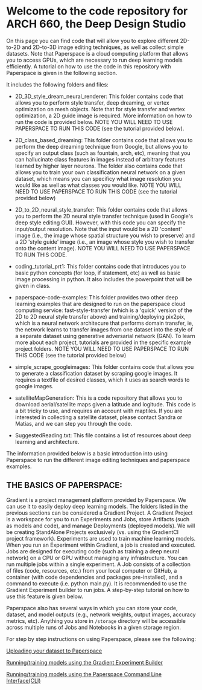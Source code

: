 # Welcome to the code repository for ARCH 660, the Deep Design Studio
On this page you can find code that will allow you to explore different 2D-to-2D and 2D-to-3D image editing techniques, as well as collect simple datasets. Note that Paperspace is a cloud computing platform that allows you to access GPUs, which are necessary to run deep learning models efficiently. A tutorial on how to use the code in this repository with Paperspace is given in the following section.


It includes the following folders and files:

+ 2D_3D_style_dream_neural_renderer:
This folder contains code that allows you to perform style transfer, deep dreaming, or vertex optimization on mesh objects. Note that for style transfer and vertex optimization, a 2D guide image is required. More information on how to run the code is provided below. NOTE YOU WILL NEED TO USE PAPERSPACE TO RUN THIS CODE (see the tutorial provided below).

+ 2D_class_based_dreaming:
This folder contains code that allows you to perform the deep dreaming technique from Google, but allows you to specify an output class (such as fountain, arch, etc), meaning that you can hallucinate class features in images instead of arbitrary features learned by higher layer neurons. The folder also contains code that allows you to train your own classification neural network on a given dataset, which means you can specificy what image resolution you would like as well as what classes you would like. NOTE YOU WILL NEED TO USE PAPERSPACE TO RUN THIS CODE (see the tutorial provided below)

+ 2D_to_2D_neural_style_transfer:
This folder contains code that allows you to perform the 2D neural style transfer technique (used in Google's deep style editing GUI). However, with this code you can specify the input/output resolution. Note that the input would be a 2D 'content' image (i.e., the image whose spatial structure you wish to preserve) and a 2D 'style guide' image (i.e., an image whose style you wish to transfer onto the content image). NOTE YOU WILL NEED TO USE PAPERSPACE TO RUN THIS CODE.

+ coding_tutorial_prt1:
This folder contains code that introduces you to basic python concepts (for loop, if statement, etc) as well as basic image processing in python. It also includes the powerpoint that will be given in class. 

+ paperspace-code-examples:
This folder provides two other deep learning examples that are designed to run on the paperspace cloud computing service: fast-style-transfer (which is a 'quick' version of the 2D to 2D neural style transfer above) and training/deploying pix2pix, which is a neural network architecure that performs domain transfer, ie, the network learns to transfer images from one dataset into the style of a separate dataset using generative adversarial network (GAN). To learn more about each project, tutorials are provided in the specific example project folders. NOTE YOU WILL NEED TO USE PAPERSPACE TO RUN THIS CODE (see the tutorial provided below)

+ simple_scrape_googleimages:
This folder contains code that allows you to generate a classification dataset by scraping google images. It requires a textfile of desired classes, which it uses as search words to google images. 

+ satelliteMapGeneration:
This is a code repository that allows you to download aerial/satellite maps given a latitude and logitude. This code is a bit tricky to use, and requires an account with maptiles. If you are interested in collecting a satellite dataset, please contact Sandra or Matias, and we can step you through the code. 

+ SuggestedReading.txt:
This file contains a list of resources about deep learning and architecture. 

The information provided below is a basic introduction into using Paperspace to run the different image editing techniques and paperspace examples. 

## THE BASICS OF PAPERSPACE:
Gradient is a project management platform provided by Paperspace. We can use it to easily deploy deep learning models. 
The folders listed in the previous sections can be considered a Gradient Project. 
A Gradient Project is a workspace for you to run Experiments and Jobs, store Artifacts (such as models and code), and manage Deployments (deployed models). We will be creating StandAlone Projects exclusively (vs. using the GradientCI project framework). Experiments are used to train machine learning models. When you run an Experiment within Gradient, a job is created and executed. Jobs are designed for executing code (such as training a deep neural network) on a CPU or GPU without managing any infrastructure. You can run multiple jobs within a single experiment.
A Job consists of a collection of files (code, resources, etc.) from your local computer or GitHub, a container (with code dependencies and packages pre-installed), and a command to execute (i.e. python main.py). It is recommended to use the Gradient Experiment builder to run jobs. A step-by-step tutorial on how to use this feature is given below.

Paperspace also has several ways in which you can store your code, dataset, and model outputs (e.g., network weights, output images, accuracy metrics, etc). 
Anything you store in `/storage` directory will be accessible across multiple runs of Jobs and Notebooks in a given storage region.

For step by step instructions on using Paperspace, please see the following:

[Uploading your dataset to Paperspace](paperspace_tutorials/Paperspace_uploadingdata.md)

[Running/training models using the Gradient Experiment Builder](paperspace_tutorials/Paperspace_usingExpBuilder.md)

[Running/training models using the Paperspace Command Line Interface(CLI)](paperspace_tutorials/Paperspace_usingtheCLI.md)

